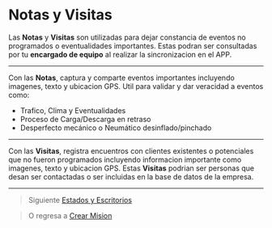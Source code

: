 # Notas y Visitas

Las **Notas** y **Visitas** son utilizadas para dejar constancia de eventos no programados o eventualidades importantes. Estas podran ser consultadas por tu **encargado de equipo** al realizar la sincronizacion en el APP.

 - --
Con las **Notas**, captura y comparte eventos importantes incluyendo imagenes, texto y ubicacion GPS. Util para validar y dar veracidad a eventos como:

 - Trafico, Clima y Eventualidades 
 - Proceso de Carga/Descarga en retraso 
 - Desperfecto mecánico o Neumático desinflado/pinchado
 - --

Con las **Visitas**, registra encuentros con clientes existentes o potenciales que no fueron programados incluyendo informacion importante como imagenes, texto y ubicacion GPS. Estas **Visitas** podrian ser personas que desan ser contactadas o ser incluidas en la base de datos de la empresa. 
 - --


> Siguiente [Estados y Escritorios](/v1/app-movil/estado_escritorios.html)

> O regresa a [Crear Mision](/v1/app-movil/misiones.html)
<!--stackedit_data:
eyJoaXN0b3J5IjpbLTE0OTQxODQyMjMsNzA3MTEwNjA3XX0=
-->